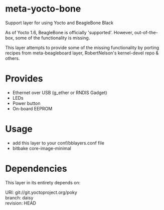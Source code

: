 meta-yocto-bone
===============

Support layer for using Yocto and BeagleBone Black 



As of Yocto 1.6, BeagleBone is officially 'supported'. However, out-of-the-box, some of the functionality is missing. 

This layer attempts to provide some of the missing functionality by porting recipes from meta-beagleboard layer, RobertNelson's kernel-devel repo & others.

Provides
===============
* Ethernet over USB (g_ether or RNDIS Gadget)  
* LEDs  
* Power button  
* On-board EEPROM  

Usage
===============

* add this layer to your conf/bblayers.conf file
* bitbake core-image-minimal

Dependencies
===============

This layer in its entirety depends on:

URI: git://git.yoctoproject.org/poky  
branch: daisy  
revision: HEAD  

